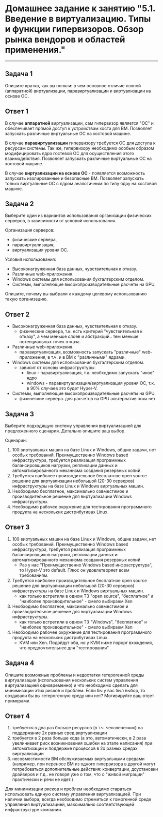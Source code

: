 # Домашнее задание к занятию "5.1. Введение в виртуализацию. Типы и функции гипервизоров. Обзор рынка вендоров и областей применения."

---

## Задача 1

Опишите кратко, как вы поняли: в чем основное отличие полной (аппаратной) виртуализации, паравиртуализации и виртуализации на основе ОС.

## Ответ 1

В случае **аппаратной** виртуализации, сам гипервизор является "ОС" и обеспечивает прямой доступ к устройствам хоста для ВМ. Позволяет запускать различные виртуальные ОС на хостовой машине. 

В случае **паравиртуализации** гипервизору требуется ОС для доступа к ресурсам системы. Так же, гипервизору необходимо особым образом модифицировать ядро гостевой ОС для осуществления этого взаимодействия. Позволяет запускать различные виртуальные ОС на хостовой машине.  

В случае **виртуализации на основе ОС** - появляется возможность запускать изолированные и безопасные ВМ. Позволяет запускать только виртуальные ОС с ядром аналогичным по типу ядру на хостовой машине.

## Задача 2

Выберите один из вариантов использования организации физических серверов, в зависимости от условий использования.

Организация серверов:
- физические сервера,
- паравиртуализация,
- виртуализация уровня ОС.

Условия использования:
- Высоконагруженная база данных, чувствительная к отказу.
- Различные web-приложения.
- Windows системы для использования бухгалтерским отделом.
- Системы, выполняющие высокопроизводительные расчеты на GPU.

Опишите, почему вы выбрали к каждому целевому использованию такую организацию.

## Ответ 2

- Высоконагруженная база данных, чувствительная к отказу.
  - физические сервера, т.к. есть критерий "чувствительная к отказу", а чем меньше слоев и абстракций.. тем меньше потенциальных точек отказа. 
- Различные web-приложения.
  - паравиртуализация, возможность запускать "различные" web-приложения, в т.ч. и в ВМ с "различными" ядрами.
- Windows системы для использования бухгалтерским отделом.
  - зависит от основы инфраструктуры:
    - linux - паравиртуализация, т.к. необходимо запускать "иное" ядро
    - windows - паравиртуализация/виртуализация уровня ОС, т.к. в 90% случаев это будет Hyper-V.
- Системы, выполняющие высокопроизводительные расчеты на GPU.
  - физические сервера. для расчетов на GPU альтернатив пока нет

## Задача 3

Выберите подходящую систему управления виртуализацией для предложенного сценария. Детально опишите ваш выбор.

Сценарии:

1. 100 виртуальных машин на базе Linux и Windows, общие задачи, нет особых требований. Преимущественно Windows based инфраструктура, требуется реализация программных балансировщиков нагрузки, репликации данных и автоматизированного механизма создания резервных копий.
2. Требуется наиболее производительное бесплатное open source решение для виртуализации небольшой (20-30 серверов) инфраструктуры на базе Linux и Windows виртуальных машин.
3. Необходимо бесплатное, максимально совместимое и производительное решение для виртуализации Windows инфраструктуры.
4. Необходимо рабочее окружение для тестирования программного продукта на нескольких дистрибутивах Linux.

## Ответ 3

1. 100 виртуальных машин на базе Linux и Windows, общие задачи, нет особых требований. Преимущественно Windows based инфраструктура, требуется реализация программных балансировщиков нагрузки, репликации данных и автоматизированного механизма создания резервных копий.
   - Раз у нас "Преимущественно Windows based инфраструктура", то Hyper-V это default. Плюс он удовлетворяет всем требованиям.
2. Требуется наиболее производительное бесплатное open source решение для виртуализации небольшой (20-30 серверов) инфраструктуры на базе Linux и Windows виртуальных машин.
   - как только встретили в одном ТЗ "open source", "бесплатное" и "наиболее производительное" - смело выбираем Xen
3. Необходимо бесплатное, максимально совместимое и производительное решение для виртуализации Windows инфраструктуры.
   - как только встретили в одном ТЗ "Windows", "бесплатное" и "наиболее производительное" - смело выбираем Xen
4. Необходимо рабочее окружение для тестирования программного продукта на нескольких дистрибутивах Linux.
   - KVM или Xen. Подойдут оба, но у KVM ниже порорг вхождения, что предпочтительнее для "тестирования"

## Задача 4

Опишите возможные проблемы и недостатки гетерогенной среды виртуализации (использования нескольких систем управления виртуализацией одновременно) и что необходимо сделать для минимизации этих рисков и проблем. Если бы у вас был выбор, то создавали бы вы гетерогенную среду или нет? Мотивируйте ваш ответ примерами.

## Ответ 4

1. требуется в два раз больше ресурсов (в т.ч. человеческих) на поддержание 2х разных сред виртуализации
2. требуется в 2 раза больше кода (а это, автоматически, в 2 раза увеличивает риск возникновения ошибки на этапе написания) при автоматизации и поддержке процессов в 2х разных средах виртуализации
3. несовместимости ВМ обслуживаемых виртуальными средами (например, при переносе ВМ из одного гипервизора в другой могут потребоваться дополнительные действия: конвертации, доустановки драйверов и т.д.. не говоря уже о том, что о "живой миграции" практически и речи не идет.)

Для минимизации рисков и проблем необходимо стараться использовать единую систему управления виртуализацией.
При наличии выбора, всегда необходимо стремиться к гомогенной среде управления виртуализацией, максимально соответствующей инфраструктуре компании. 
